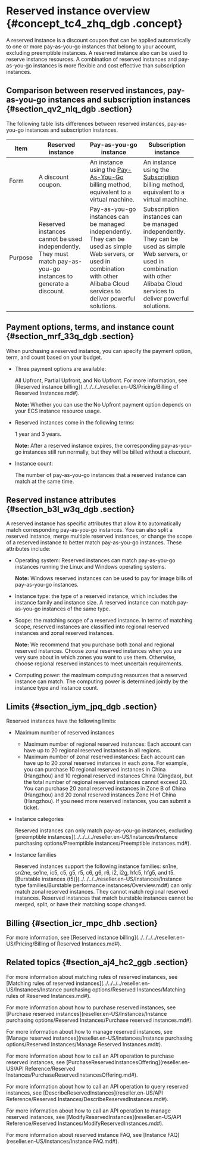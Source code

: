 # Reserved instance overview {#concept_tc4_zhq_dgb .concept}

A reserved instance is a discount coupon that can be applied automatically to one or more pay-as-you-go instances that belong to your account, excluding preemptible instances. A reserved instance also can be used to reserve instance resources. A combination of reserved instances and pay-as-you-go instances is more flexible and cost effective than subscription instances.

## Comparison between reserved instances, pay-as-you-go instances and subscription instances {#section_qv2_nlq_dgb .section}

The following table lists differences between reserved instances, pay-as-you-go instances and subscription instances.

|Item|Reserved instance|Pay-as-you-go instance|Subscription instance|
|----|-----------------|----------------------|---------------------|
|Form|A discount coupon.|An instance using the [Pay-As-You-Go](../../../../reseller.en-US/Pricing/Pay-As-You-Go.md#) billing method, equivalent to a virtual machine.|An instance using the [Subscription](../../../../reseller.en-US/Pricing/Subscription.md#) billing method, equivalent to a virtual machine.|
|Purpose|Reserved instances cannot be used independently. They must match pay-as-you-go instances to generate a discount.|Pay-as-you-go instances can be managed independently. They can be used as simple Web servers, or used in combination with other Alibaba Cloud services to deliver powerful solutions.|Subscription instances can be managed independently. They can be used as simple Web servers, or used in combination with other Alibaba Cloud services to deliver powerful solutions.|

## Payment options, terms, and instance count {#section_mrf_33q_dgb .section}

When purchasing a reserved instance, you can specify the payment option, term, and count based on your budget.

-   Three payment options are available:

    All Upfront, Partial Upfront, and No Upfront. For more information, see [Reserved instance billing](../../../../reseller.en-US/Pricing/Billing of Reserved Instances.md#).

    **Note:** Whether you can use the No Upfront payment option depends on your ECS instance resource usage.

-   Reserved instances come in the following terms:

    1 year and 3 years.

    **Note:** After a reserved instance expires, the corresponding pay-as-you-go instances still run normally, but they will be billed without a discount.

-   Instance count:

    The number of pay-as-you-go instances that a reserved instance can match at the same time.


## Reserved instance attributes {#section_b3l_w3q_dgb .section}

A reserved instance has specific attributes that allow it to automatically match corresponding pay-as-you-go instances. You can also split a reserved instance, merge multiple reserved instances, or change the scope of a reserved instance to better match pay-as-you-go instances. These attributes include:

-   Operating system: Reserved instances can match pay-as-you-go instances running the Linux and Windows operating systems.

    **Note:** Windows reserved instances can be used to pay for image bills of pay-as-you-go instances.

-   Instance type: the type of a reserved instance, which includes the instance family and instance size. A reserved instance can match pay-as-you-go instances of the same type.
-   Scope: the matching scope of a reserved instance. In terms of matching scope, reserved instances are classified into regional reserved instances and zonal reserved instances.

    **Note:** We recommend that you purchase both zonal and regional reserved instances. Choose zonal reserved instances when you are very sure about in which zones you want to use them. Otherwise, choose regional reserved instances to meet uncertain requirements.

-   Computing power: the maximum computing resources that a reserved instance can match. The computing power is determined jointly by the instance type and instance count.

## Limits {#section_iym_jpq_dgb .section}

Reserved instances have the following limits:

-   Maximum number of reserved instances

    -   Maximum number of regional reserved instances: Each account can have up to 20 regional reserved instances in all regions.
    -   Maximum number of zonal reserved instances: Each account can have up to 20 zonal reserved instances in each zone.
    For example, you can purchase 10 regional reserved instances in China \(Hangzhou\) and 10 regional reserved instances China \(Qingdao\), but the total number of regional reserved instances cannot exceed 20. You can purchase 20 zonal reserved instances in Zone B of China \(Hangzhou\) and 20 zonal reserved instances Zone H of China \(Hangzhou\). If you need more reserved instances, you can submit a ticket.

-   Instance categories

    Reserved instances can only match pay-as-you-go instances, excluding [preemptible instances](../../../../reseller.en-US/Instances/Instance purchasing options/Preemptible instances/Preemptible instances.md#).

-   Instance families

    Reserved instances support the following instance families: sn1ne, sn2ne, se1ne, ic5, c5, g5, r5, c6, g6, r6, i2, i2g, hfc5, hfg5, and t5. [Burstable instances \(t5\)](../../../../reseller.en-US/Instances/Instance type families/Burstable performance instances/Overview.md#) can only match zonal reserved instances. They cannot match regional reserved instances. Reserved instances that match burstable instances cannot be merged, split, or have their matching scope changed.


## Billing {#section_icr_mpc_dhb .section}

For more information, see [Reserved instance billing](../../../../reseller.en-US/Pricing/Billing of Reserved Instances.md#).

## Related topics {#section_aj4_hc2_ggb .section}

For more information about matching rules of reserved instances, see [Matching rules of reserved instances](../../../../reseller.en-US/Instances/Instance purchasing options/Reserved Instances/Matching rules of Reserved Instances.md#).

For more information about how to purchase reserved instances, see [Purchase reserved instances](reseller.en-US/Instances/Instance purchasing options/Reserved Instances/Purchase reserved instances.md#).

For more information about how to manage reserved instances, see [Manage reserved instances](reseller.en-US/Instances/Instance purchasing options/Reserved Instances/Manage Reserved Instances.md#).

For more information about how to call an API operation to purchase reserved instances, see [PurchaseReservedInstancesOffering](reseller.en-US/API Reference/Reserved Instances/PurchaseReservedInstancesOffering.md#).

For more information about how to call an API operation to query reserved instances, see [DescribeReservedInstances](reseller.en-US/API Reference/Reserved Instances/DescribeReservedInstances.md#).

For more information about how to call an API operation to manage reserved instances, see [ModifyReservedInstances](reseller.en-US/API Reference/Reserved Instances/ModifyReservedInstances.md#).

For more information about reserved instance FAQ, see [Instance FAQ](reseller.en-US/Instances/Instance FAQ.md#).

